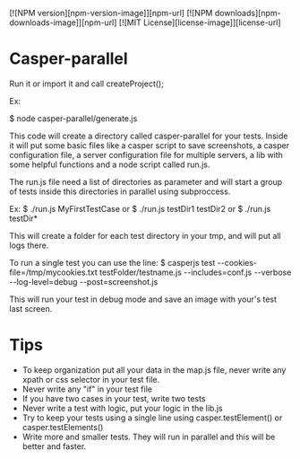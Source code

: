 [![NPM version][npm-version-image]][npm-url] [![NPM downloads][npm-downloads-image]][npm-url] [![MIT License][license-image]][license-url]

Casper-parallel
==========

Run it or import it and call createProject();

Ex:

$ node casper-parallel/generate.js

This code will create a directory called casper-parallel for your tests. Inside it will put some basic files like a casper script to save screenshots, a casper configuration file, a server configuration file for multiple servers, a lib with some helpful functions and a node script called run.js.

The run.js file need a list of directories as parameter and will start a group of tests inside this directories in parallel using subproccess.

Ex:
$ ./run.js MyFirstTestCase
or
$ ./run.js testDir1 testDir2
or
$ ./run.js testDir*

This will create a folder for each test directory in your tmp, and will put all logs there.

To run a single test you can use the line:
$ casperjs test --cookies-file=/tmp/mycookies.txt testFolder/testname.js --includes=conf.js  --verbose --log-level=debug --post=screenshot.js

This will run your test in debug mode and save an image with your's test last screen.

Tips
====

 - To keep organization put all your data in the map.js file, never write any xpath or css selector in your test file.
 - Never write any "if" in your test file
 - If you have two cases in your test, write two tests
 - Never write a test with logic, put your logic in the lib.js
 - Try to keep your tests using a single line using casper.testElement() or casper.testElements()
 - Write more and smaller tests. They will run in parallel and this will be better and faster.
